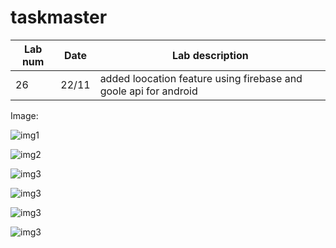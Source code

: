 # taskmaster



Lab num|Date|Lab description
---|---|---
26|22/11| added loocation feature using firebase and goole api for android

Image:


![img1](./lab-42-img/loc1.PNG)

![img2](./lab-42-img/loc2.PNG)

![img3](./lab-42-img/loc3.PNG)

![img3](./lab-42-img/loc5.PNG)

![img3](./lab-42-img/loc6.PNG)

![img3](./lab-42-img/loc7.PNG)


